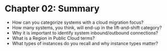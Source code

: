 # Chapter 02: Summary

* How can you categorize systems with a cloud migration focus?
* How many systems, you think, will end-up in the lift-and-shift category?
* Why it is important to identify system inbound/outbound connections?
* What is a Region in Public Cloud terms?
* What types of instances do you recall and why instance types matter?